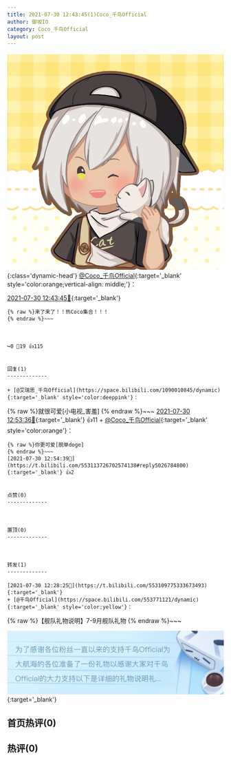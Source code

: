 ```yaml
---
title: 2021-07-30 12:43:45(1)Coco_千鸟Official
author: 御坂IO
category: Coco_千鸟Official
layout: post
---
```


![img](/images/85e485bc0dbd0cde4d15f24d7cffe9704618ad10.jpg){:class='dynamic-head'}
[@Coco_千鸟Official](https://space.bilibili.com/1891728206/dynamic){:target='_blank' style='color:orange;vertical-align: middle;'}：

[2021-07-30 12:43:45🔗](https://t.bilibili.com/553113726702574138){:target='_blank'}

~~~
{% raw %}来了来了！！热Coco集合！！！
{% endraw %}~~~



↪️0 💬19 👍115


回复(1)
-------------

+ [@艾瑞思_千鸟Official](https://space.bilibili.com/1090010845/dynamic){:target='_blank' style='color:deeppink'}：
~~~
{% raw %}就很可爱[小电视_害羞]
{% endraw %}~~~
[2021-07-30 12:53:36🔗](https://t.bilibili.com/553113726702574138#reply5026781641){:target='_blank'} 👍11
    + [@Coco_千鸟Official](https://space.bilibili.com/1891728206/dynamic){:target='_blank' style='color:orange'}：
~~~
{% raw %}你更可爱[脱单doge]
{% endraw %}~~~
[2021-07-30 12:54:39🔗](https://t.bilibili.com/553113726702574138#reply5026784800){:target='_blank'} 👍2


点赞(0)
-------------



置顶(0)
-------------



转发(1)
-------------

[2021-07-30 12:28:25🔗](https://t.bilibili.com/553109775333673493){:target='_blank'}
+ [@千鸟Official](https://space.bilibili.com/553771121/dynamic){:target='_blank' style='color:yellow'}：
~~~
{% raw %}【舰队礼物说明】7-9月舰队礼物
{% endraw %}~~~



[![img](/images/13c7965626f90a37822a915c9b7e4f3c273c6e66.png)](///www.bilibili.com/read/cv12400231){:target='_blank'}



首页热评(0)
-------------



热评(0)
-------------



